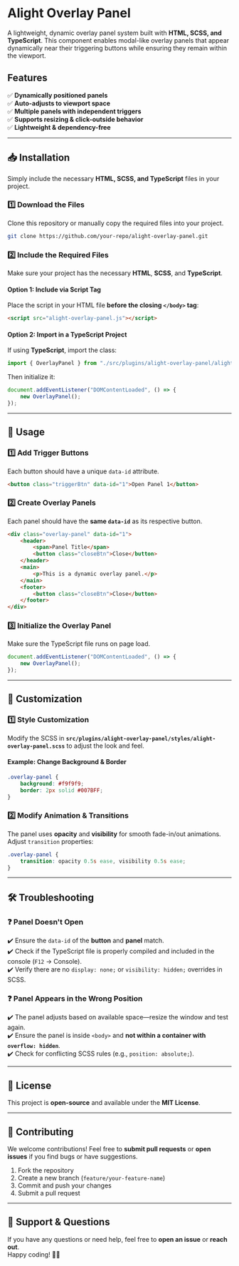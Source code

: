 # Alight Overlay Panel

A lightweight, dynamic overlay panel system built with **HTML, SCSS, and TypeScript**. This component enables modal-like overlay panels that appear dynamically near their triggering buttons while ensuring they remain within the viewport.

## Features
✅ **Dynamically positioned panels**  
✅ **Auto-adjusts to viewport space**  
✅ **Multiple panels with independent triggers**  
✅ **Supports resizing & click-outside behavior**  
✅ **Lightweight & dependency-free**  

---

## 📥 Installation

Simply include the necessary **HTML, SCSS, and TypeScript** files in your project.

### 1️⃣ **Download the Files**
Clone this repository or manually copy the required files into your project.

```sh
git clone https://github.com/your-repo/alight-overlay-panel.git
```

### 2️⃣ **Include the Required Files**
Make sure your project has the necessary **HTML**, **SCSS**, and **TypeScript**.

#### **Option 1: Include via Script Tag**
Place the script in your HTML file **before the closing `</body>` tag**:

```html
<script src="alight-overlay-panel.js"></script>
```

#### **Option 2: Import in a TypeScript Project**
If using **TypeScript**, import the class:

```typescript
import { OverlayPanel } from "./src/plugins/alight-overlay-panel/alight-overlay-panel";
```

Then initialize it:

```typescript
document.addEventListener("DOMContentLoaded", () => {
    new OverlayPanel();
});
```

---

## 🚀 Usage

### **1️⃣ Add Trigger Buttons**
Each button should have a unique `data-id` attribute.

```html
<button class="triggerBtn" data-id="1">Open Panel 1</button>
```

### **2️⃣ Create Overlay Panels**
Each panel should have the **same `data-id`** as its respective button.

```html
<div class="overlay-panel" data-id="1">
    <header>
        <span>Panel Title</span>
        <button class="closeBtn">Close</button>
    </header>
    <main>
        <p>This is a dynamic overlay panel.</p>
    </main>
    <footer>
        <button class="closeBtn">Close</button>
    </footer>
</div>
```

### **3️⃣ Initialize the Overlay Panel**
Make sure the TypeScript file runs on page load.

```typescript
document.addEventListener("DOMContentLoaded", () => {
    new OverlayPanel();
});
```

---

## 🎨 Customization

### **1️⃣ Style Customization**
Modify the SCSS in **`src/plugins/alight-overlay-panel/styles/alight-overlay-panel.scss`** to adjust the look and feel.

#### **Example: Change Background & Border**
```scss
.overlay-panel {
    background: #f9f9f9;
    border: 2px solid #007BFF;
}
```

### **2️⃣ Modify Animation & Transitions**
The panel uses **opacity** and **visibility** for smooth fade-in/out animations. Adjust `transition` properties:

```scss
.overlay-panel {
    transition: opacity 0.5s ease, visibility 0.5s ease;
}
```

---

## 🛠️ Troubleshooting

### ❓ **Panel Doesn't Open**
✔️ Ensure the `data-id` of the **button** and **panel** match.  
✔️ Check if the TypeScript file is properly compiled and included in the console (`F12` → Console).  
✔️ Verify there are no `display: none;` or `visibility: hidden;` overrides in SCSS.

### ❓ **Panel Appears in the Wrong Position**
✔️ The panel adjusts based on available space—resize the window and test again.  
✔️ Ensure the panel is inside `<body>` and **not within a container with `overflow: hidden`**.  
✔️ Check for conflicting SCSS rules (e.g., `position: absolute;`).

---

## 📜 License
This project is **open-source** and available under the **MIT License**.

---

## 🤝 Contributing
We welcome contributions! Feel free to **submit pull requests** or **open issues** if you find bugs or have suggestions.  

1. Fork the repository  
2. Create a new branch (`feature/your-feature-name`)  
3. Commit and push your changes  
4. Submit a pull request  

---

## 💬 Support & Questions
If you have any questions or need help, feel free to **open an issue** or **reach out**.  
Happy coding! 🚀✨


